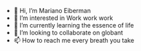 - 👋 Hi, I’m Mariano Eiberman
- 👀 I’m interested in Work work work
- 🌱 I’m currently learning the essence of life
- 💞️ I’m looking to collaborate on globant
- 📫 How to reach me every breath you take

<!---
eiberglb1/eiberglb1 is a ✨ special ✨ repository because its `README.md` (this file) appears on your GitHub profile.
You can click the Preview link to take a look at your changes.
--->

